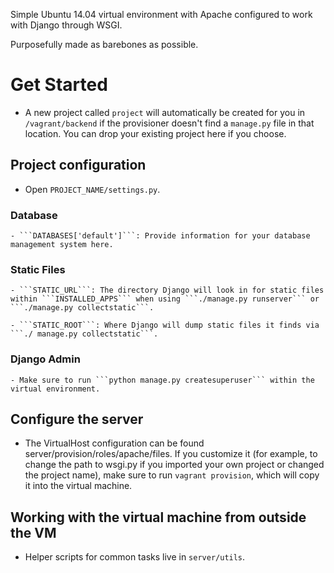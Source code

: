 Simple Ubuntu 14.04 virtual environment with Apache configured to work with Django through WSGI.

Purposefully made as barebones as possible.

# Get Started

- A new project called ```project``` will automatically be created for you in ```/vagrant/backend``` if
the provisioner doesn't find a ```manage.py``` file in that location. You can drop your existing project here if you
choose.

## Project configuration

- Open ```PROJECT_NAME/settings.py```.

### Database ####

    - ```DATABASES['default']```: Provide information for your database management system here.

### Static Files ####

    - ```STATIC_URL```: The directory Django will look in for static files within ```INSTALLED_APPS``` when using ```./manage.py runserver``` or ```./manage.py collectstatic```.

    - ```STATIC_ROOT```: Where Django will dump static files it finds via ```./ manage.py collectstatic```.

### Django Admin ###

    - Make sure to run ```python manage.py createsuperuser``` within the virtual environment.

## Configure the server

- The VirtualHost configuration can be found server/provision/roles/apache/files. If you customize it (for example, to change the path to wsgi.py if you imported your own project or changed the project name), make sure to run ```vagrant provision```, which will copy it into the virtual machine.

## Working with the virtual machine from outside the VM

- Helper scripts for common tasks live in ```server/utils```.